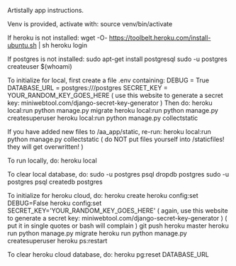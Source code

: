 Artistally app instructions.

Venv is provided, activate with:
    source venv/bin/activate

If heroku is not installed:
    wget -O- https://toolbelt.heroku.com/install-ubuntu.sh | sh
    heroku login
    
If postgres is not installed:
    sudo apt-get install postgresql
    sudo -u postgres createuser $(whoami)
    
To initialize for local, first create a file .env containing:
    DEBUG = True
    DATABASE_URL = postgres:///postgres
    SECRET_KEY = YOUR_RANDOM_KEY_GOES_HERE
( use this website to generate a secret key: miniwebtool.com/django-secret-key-generator )
Then do:
    heroku local:run python manage.py migrate
    heroku local:run python manage.py createsuperuser
    heroku local:run python manage.py collectstatic
    
If you have added new files to /aa_app/static, re-run:
    heroku local:run python manage.py collectstatic
( do NOT put files yourself into /staticfiles! they will get overwritten! )

To run locally, do:
    heroku local
    
To clear local database, do:
    sudo -u postgres psql dropdb postgres
    sudo -u postgres psql createdb postgres
    
To initialize for heroku cloud, do:
    heroku create
    heroku config:set DEBUG=False
    heroku config:set SECRET_KEY='YOUR_RANDOM_KEY_GOES_HERE'
( again, use this website to generate a secret key: miniwebtool.com/django-secret-key-generator )
( put it in single quotes or bash will complain )
    git push heroku master
    heroku run python manage.py migrate
    heroku run python manage.py createsuperuser
    heroku ps:restart
    
To clear heroku cloud database, do:
    heroku pg:reset DATABASE_URL
